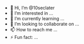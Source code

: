 - 👋 Hi, I’m @10seclater
- 👀 I’m interested in ...
- 🌱 I’m currently learning ...
- 💞️ I’m looking to collaborate on ...
- 📫 How to reach me ...
- ⚡ Fun fact: ...

<!---
10seclater/10seclater is a ✨ special ✨ repository because its `README.md` (this file) appears on your GitHub profile.
You can click the Preview link to take a look at your changes.
--->

